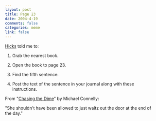 ```yaml
--- 
layout: post
title: Page 23
date: 2004-4-19
comments: false
categories: meme
link: false
---
```

<a href="http://www.hicksdesign.co.uk/journal/" title="// hicksdesign :: journal">Hicks</a> told me to:


1. Grab the nearest book.


2. Open the book to page 23.


3. Find the fifth sentence.


4. Post the text of the sentence in your journal along with these instructions.

From "<a href="https://secure.palmdigitalmedia.com/product/detail/7130" title="Chasing the Dime">Chasing the Dime</a>" by Michael Connelly:

"She shouldn't have been allowed to just waltz out the door at the end of the day."
